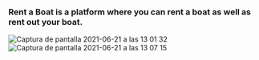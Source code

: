 ### Rent a Boat is a platform where you can rent a boat as well as rent out your boat. 
![Captura de pantalla 2021-06-21 a las 13 01 32](https://user-images.githubusercontent.com/68306689/122753008-e93b4a80-d291-11eb-97b1-e22c93fb742e.png)
![Captura de pantalla 2021-06-21 a las 13 07 15](https://user-images.githubusercontent.com/68306689/122753015-eb9da480-d291-11eb-8dc5-846bc4013f6d.png)
